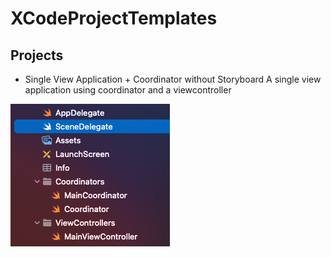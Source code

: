 # XCodeProjectTemplates

## Projects

+ Single View Application + Coordinator without Storyboard
A single view application using coordinator and a viewcontroller



<img src="https://raw.githubusercontent.com/lucask84ever/XCodeProjectTemplates/main/Images/Single%20View%20%2B%20Coordinator%20without%20Storyboard.png?token=GHSAT0AAAAAABYO7JDJ64HTULBN2ZLPBLESYYXUXTQ">
